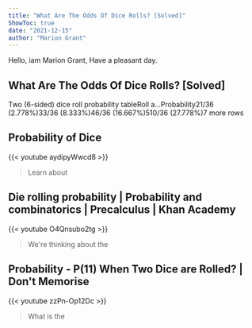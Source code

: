 ```yaml
---
title: "What Are The Odds Of Dice Rolls? [Solved]"
ShowToc: true 
date: "2021-12-15"
author: "Marion Grant" 
---
```


Hello, iam Marion Grant, Have a pleasant day.
## What Are The Odds Of Dice Rolls? [Solved]
Two (6-sided) dice roll probability tableRoll a…Probability21/36 (2.778%)33/36 (8.333%)46/36 (16.667%)510/36 (27.778%)7 more rows

## Probability of Dice
{{< youtube aydipyWwcd8 >}}
>Learn about 

## Die rolling probability | Probability and combinatorics | Precalculus | Khan Academy
{{< youtube O4Qnsubo2tg >}}
>We're thinking about the 

## Probability - P(11) When Two Dice are Rolled? | Don't Memorise
{{< youtube zzPn-Op12Dc >}}
>What is the 


